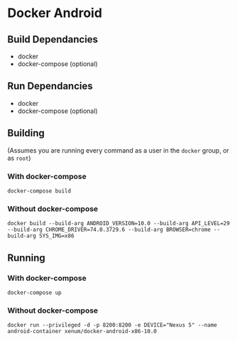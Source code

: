# Docker Android

## Build Dependancies
- docker
- docker-compose (optional)

## Run Dependancies
- docker
- docker-compose (optional)

## Building
(Assumes you are running every command as a user in the `docker` group, or as `root`)

###  With docker-compose
`docker-compose build`

### Without docker-compose
`docker build --build-arg ANDROID_VERSION=10.0 --build-arg API_LEVEL=29 --build-arg CHROME_DRIVER=74.0.3729.6 --build-arg BROWSER=chrome --build-arg SYS_IMG=x86`

## Running

### With docker-compose
`docker-compose up`

### Without docker-compose
`docker run --privileged -d -p 8200:8200 -e DEVICE="Nexus 5" --name android-container xenum/docker-android-x86-10.0`
